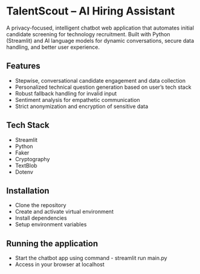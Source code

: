 # TalentScout – AI Hiring Assistant

A privacy-focused, intelligent chatbot web application that automates initial candidate screening for technology recruitment. Built with Python (Streamlit) and AI language models for dynamic conversations, secure data handling, and better user experience.

## Features

- Stepwise, conversational candidate engagement and data collection
- Personalized technical question generation based on user’s tech stack
- Robust fallback handling for invalid input
- Sentiment analysis for empathetic communication
- Strict anonymization and encryption of sensitive data

## Tech Stack

- Streamlit
- Python
- Faker
- Cryptography
- TextBlob
- Dotenv

## Installation

- Clone the repository
- Create and activate virtual environment
- Install dependencies
- Setup environment variables

## Running the application

- Start the chatbot app using command - streamlit run main.py
- Access in your browser at localhost



